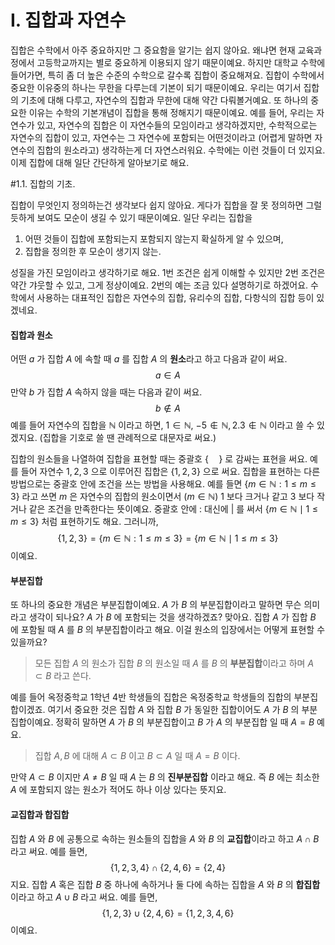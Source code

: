 I. 집합과 자연수
===



집합은 수학에서 아주 중요하지만 그 중요함을 알기는 쉽지 않아요. 왜냐면 현재 교육과정에서 고등학교까지는 별로 중요하게 이용되지 않기 때문이예요. 하지만 대학교 수학에 들어가면, 특히 좀 더 높은 수준의 수학으로 갈수록 집합이 중요해져요. 집합이 수학에서 중요한 이유중의 하나는 무한을 다루는데 기본이 되기 때문이예요. 우리는 여기서 집합의 기초에 대해 다루고, 자연수의 집합과 무한에 대해 약간 다뤄볼거예요. 또 하나의 중요한 이유는 수학의 기본개념이 집합을 통해 정해지기 때문이예요. 예를 들어, 우리는 자연수가 있고, 자연수의 집합은 이 자연수들의 모임이라고 생각하겠지만, 수학적으로는 자연수의 집합이 있고, 자연수는 그 자연수에 포함되는 어떤것이라고 (어렵게 말하면 자연수의 집합의 원소라고) 생각하는게 더 자연스러워요. 수학에는 이런 것들이 더 있지요. 이제 집합에 대해 일단 간단하게 알아보기로 해요.



#1.1. 집합의 기초.



집합이 무엇인지 정의하는건 생각보다 쉽지 않아요. 게다가 집합을 잘 못 정의하면 그럴듯하게 보여도 모순이 생길 수 있기 때문이예요. 일단 우리는 집합을 

1. 어떤 것들이 집합에 포함되는지 포함되지 않는지 확실하게 알 수 있으며,
2. 집합을 정의한 후 모순이 생기지 않는.

성질을 가진 모임이라고 생각하기로 해요. 1번 조건은 쉽게 이해할 수 있지만 2번 조건은 약간 갸웃할 수 있고, 그게 정상이예요. 2번의 예는 조금 있다 설명하기로 하겠어요. 수학에서 사용하는 대표적인 집합은 자연수의 집합, 유리수의 집합, 다항식의 집합 등이 있겠네요.



#### 집합과 원소

어떤 $a$ 가 집합 $A$ 에 속할 때 $a$ 를 집합 $A$ 의 **원소**라고 하고 다음과 같이 써요.
$$
a \in A
$$
만약 $b$ 가 집합 $A$ 속하지 않을 때는 다음과 같이 써요.
$$
b \not\in A
$$
예를 들어 자연수의 집합을 $\mathbb{N}$ 이라고 하면, $1\in \mathbb{N}$, $-5 \not\in \mathbb{N},\, 2.3 \not \in \mathbb{N}$ 이라고 쓸 수 있겠지요. (집합을 기호로 쓸 땐 관례적으로 대문자로 써요.) 

집합의 원소들을 나열하여 집합을 표현할 때는 중괄호 $\{ \quad \}$ 로 감싸는 표현을 써요. 예를 들어 자연수 $1,\,2,\,3$ 으로 이루어진 집합은 $\{1,\,2,\,3\}$ 으로 써요.  집합을 표현하는 다른 방법으로는 중괄호 안에 조건을 쓰는 방법을 사용해요. 예를 들면 $\{m\in \mathbb{N}: 1\le m \le 3\}$ 라고 쓰면 $m$ 은 자연수의 집합의 원소이면서 ($m \in \mathbb{N})$ $1$ 보다 크거나 같고 $3$ 보다 작거나 같은 조건을 만족한다는 뜻이예요. 중괄호 안에 $:$ 대신에 $|$ 를 써서  $\{m\in \mathbb{N} \mid 1 \le m\le 3\}$  처럼 표현하기도 해요. 그러니까,
$$
\{1,\,2,\,3\}=\{m \in \mathbb{N}:1\le m\le 3\}=\{m \in \mathbb{N}\mid 1\le m \le 3\}
$$
이예요.



#### 부분집합

또 하나의 중요한 개념은 부분집합이예요. $A$ 가 $B$ 의 부분집합이라고 말하면 무슨 의미라고 생각이 되나요? $A$ 가 $B$ 에 포함되는 것을 생각하겠죠? 맞아요. 집합 $A$ 가 집합 $B$ 에 포함될 때 $A$ 를 $B$ 의 부분집합이라고 해요. 이걸 원소의 입장에서는 어떻게 표현할 수 있을까요?

> 모든 집합 $A$ 의 원소가 집합 $B$ 의 원소일 때 $A$ 를 $B$ 의 **부분집합**이라고 하며 $A\subset B$ 라고 쓴다.

예를 들어 옥정중학교 1학년 4반 학생들의 집합은 옥정중학교 학생들의 집합의 부분집합이겠죠. 여기서 중요한 것은 집합 $A$ 와 집합 $B$ 가 동일한 집합이어도 $A$ 가 $B$ 의 부분집합이예요. 정확히 말하면 $A$ 가 $B$ 의 부분집합이고 $B$ 가 $A$ 의 부분집합 일 때 $A=B$ 예요. 

> 집합 $A,\,B$ 에 대해 $A \subset B$ 이고 $B \subset A$ 일 때 $A=B$ 이다.

만약 $A\subset B$ 이지만 $A \ne B$ 일 때 $A$ 는 $B$ 의 **진부분집합** 이라고 해요. 즉 $B$ 에는 최소한 $A$ 에 포함되지 않는 원소가 적어도 하나 이상 있다는 뜻지요.



#### 교집합과 합집합

집합 $A$ 와 $B$ 에 공통으로 속하는 원소들의 집합을 $A$ 와 $B$ 의 **교집합**이라고 하고 $A \cap B$ 라고 써요. 예를 들면,
$$
\{1,\,2,\,3,\,4\} \cap \{2,4,6\}=\{2,\,4\}
$$
 지요. 집합 $A$ 혹은 집합 $B$ 중 하나에 속하거나 둘 다에 속하는 집합을 $A$ 와 $B$ 의 **합집합** 이라고 하고 $A \cup B$ 라고 써요. 예를 들면,
$$
\{1,\,2,\,3\}\cup \{2,\,4,\,6\}=\{1,\,2,\,3,\,4,\,6\}
$$
이예요. 
